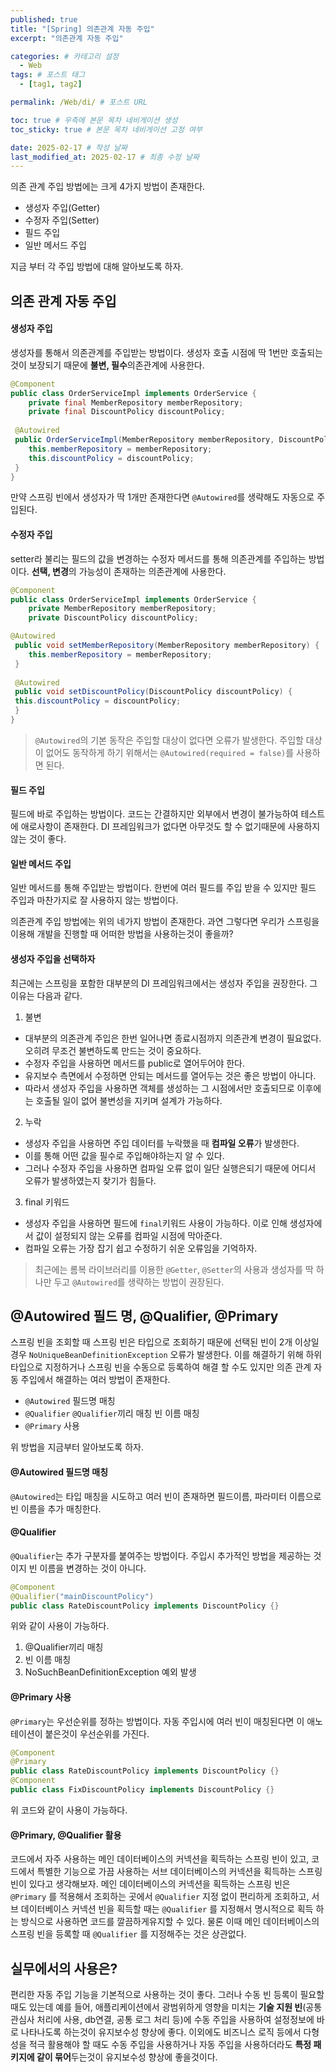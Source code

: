 ```yaml
---
published: true
title: "[Spring] 의존관계 자동 주입"
excerpt: "의존관계 자동 주입"

categories: # 카테고리 설정
  - Web
tags: # 포스트 태그
  - [tag1, tag2]

permalink: /Web/di/ # 포스트 URL

toc: true # 우측에 본문 목차 네비게이션 생성
toc_sticky: true # 본문 목차 네비게이션 고정 여부

date: 2025-02-17 # 작성 날짜
last_modified_at: 2025-02-17 # 최종 수정 날짜
---
```




의존 관계 주입 방법에는 크게 4가지 방법이 존재한다.
- 생성자 주입(Getter)
- 수정자 주입(Setter)
- 필드 주입
- 일반 메서드 주입

지금 부터 각 주입 방법에 대해 알아보도록 하자.

## 의존 관계 자동 주입

#### 생성자 주입
생성자를 통해서 의존관계를 주입받는 방법이다. 생성자 호출 시점에 딱 1번만 호출되는 것이 보장되기 때문에 **불변, 필수**의존관계에 사용한다.

```java
@Component
public class OrderServiceImpl implements OrderService {
 	private final MemberRepository memberRepository;
 	private final DiscountPolicy discountPolicy;
 
 @Autowired
 public OrderServiceImpl(MemberRepository memberRepository, DiscountPolicy discountPolicy) {
 	this.memberRepository = memberRepository;
 	this.discountPolicy = discountPolicy;
 }
}
```
만약 스프링 빈에서 생성자가 딱 1개만 존재한다면 `@Autowired`를 생략해도 자동으로 주입된다.

#### 수정자 주입
setter라 불리는 필드의 값을 변경하는 수정자 메서드를 통해 의존관계를 주입하는 방법이다. **선택, 변경**의 가능성이 존재하는 의존관계에 사용한다.

```java
@Component
public class OrderServiceImpl implements OrderService {
 	private MemberRepository memberRepository;
 	private DiscountPolicy discountPolicy;

@Autowired
 public void setMemberRepository(MemberRepository memberRepository) {
 	this.memberRepository = memberRepository;
 }
 
 @Autowired
 public void setDiscountPolicy(DiscountPolicy discountPolicy) {
 this.discountPolicy = discountPolicy;
 }
}
```
> `@Autowired`의 기본 동작은 주입할 대상이 없다면 오류가 발생한다. 주입할 대상이 없어도 동작하게 하기 위해서는 `@Autowired(required = false)`를 사용하면 된다.

#### 필드 주입
필드에 바로 주입하는 방법이다. 코드는 간결하지만 외부에서 변경이 불가능하여 테스트에 애로사항이 존재한다. DI 프레임워크가 없다면 아무것도 할 수 없기때문에 사용하지 않는 것이 좋다.

#### 일반 메서드 주입
일반 메서드를 통해 주입받는 방법이다. 한번에 여러 필드를 주입 받을 수 있지만 필드 주입과 마찬가지로 잘 사용하지 않는 방법이다.

의존관계 주입 방법에는 위의 네가지 방법이 존재한다. 과연 그렇다면 우리가 스프링을 이용해 개발을 진행할 때 어떠한 방법을 사용하는것이 좋을까?

#### 생성자 주입을 선택하자
최근에는 스프링을 포함한 대부분의 DI 프레임워크에서는 생성자 주입을 권장한다. 그 이유는 다음과 같다.

1. 불변
- 대부분의 의존관계 주입은 한번 일어나면 종료시점까지 의존관계 변경이 필요없다. 오히려 무조건 불변하도록 만드는 것이 중요하다.
- 수정자 주입을 사용하면 메서드를 public로 열어두어야 한다.
- 유지보수 측면에서 수정하면 안되는 메서드를 열어두는 것은 좋은 방법이 아니다.
- 따라서 생성자 주입을 사용하면 객체를 생성하는 그 시점에서만 호출되므로 이후에는 호출될 일이 없어 불변성을 지키며 설계가 가능하다.
2. 누락
- 생성자 주입을 사용하면 주입 데이터를 누락했을 때 **컴파일 오류**가 발생한다.
- 이를 통해 어떤 값을 필수로 주입해야하는지 알 수 있다.
- 그러나 수정자 주입을 사용하면 컴파일 오류 없이 일단 실행은되기 때문에 어디서 오류가 발생하였는지 찾기가 힘들다.
3. final 키워드
- 생성자 주입을 사용하면 필드에 `final`키워드 사용이 가능하다. 이로 인해 생성자에서 값이 설정되지 않는 오류를 컴파일 시점에 막아준다.
- 컴파일 오류는 가장 잡기 쉽고 수정하기 쉬운 오류임을 기억하자.

> 최근에는 롬복 라이브러리를 이용한 `@Getter`, `@Setter`의 사용과 생성자를 딱 하나만 두고 `@Autowired`를 생략하는 방법이 권장된다.

## @Autowired 필드 명, @Qualifier, @Primary

스프링 빈을 조회할 때 스프링 빈은 타입으로 조회하기 때문에 선택된 빈이 2개 이상일 경우 `NoUniqueBeanDefinitionException` 오류가 발생한다. 이를 해결하기 위해 하위 타입으로 지정하거나 스프링 빈을 수동으로 등록하여 해결 할 수도 있지만 의존 관계 자동 주입에서 해결하는 여러 방법이 존재한다.
- `@Autowired` 필드명 매칭
- `@Qualifier` `@Qualifier`끼리 매칭 빈 이름 매칭
- `@Primary` 사용

위 방법을 지금부터 알아보도록 하자.

#### @Autowired 필드명 매칭
`@Autowired`는 타입 매칭을 시도하고 여러 빈이 존재하면 필드이름, 파라미터 이름으로 빈 이름을 추가 매칭한다.

#### @Qualifier
`@Qualifier`는 추가 구분자를 붙여주는 방법이다. 주입시 추가적인 방법을 제공하는 것이지 빈 이름을 변경하는 것이 아니다.
```java
@Component
@Qualifier("mainDiscountPolicy")
public class RateDiscountPolicy implements DiscountPolicy {}
```
위와 같이 사용이 가능하다.

1. @Qualifier끼리 매칭
2. 빈 이름 매칭
3. NoSuchBeanDefinitionException 예외 발생

#### @Primary 사용
`@Primary`는 우선순위를 정하는 방법이다. 자동 주입시에 여러 빈이 매칭된다면 이 애노테이션이 붙은것이 우선순위를 가진다.
```java
@Component
@Primary
public class RateDiscountPolicy implements DiscountPolicy {}
@Component
public class FixDiscountPolicy implements DiscountPolicy {}
```
위 코드와 같이 사용이 가능하다.

#### @Primary, @Qualifier 활용

코드에서 자주 사용하는 메인 데이터베이스의 커넥션을 획득하는 스프링 빈이 있고, 코드에서 특별한 기능으로 가끔 사용하는 서브 데이터베이스의 커넥션을 획득하는 스프링 빈이 있다고 생각해보자. 메인 데이터베이스의 커넥션을 획득하는 스프링 빈은` @Primary` 를 적용해서 조회하는 곳에서 `@Qualifier` 지정 없이 편리하게 조회하고, 서브 데이터베이스 커넥션 빈을 획득할 때는 `@Qualifier` 를 지정해서 명시적으로 획득 하는 방식으로 사용하면 코드를 깔끔하게유지할 수 있다. 물론 이때 메인 데이터베이스의 스프링 빈을 등록할 때 `@Qualifier` 를 지정해주는 것은 상관없다.

## 실무에서의 사용은?

편리한 자동 주입 기능을 기본적으로 사용하는 것이 좋다. 그러나 수동 빈 등록이 필요할 때도 있는데 예를 들어, 애플리케이션에서 광범위하게 영향을 미치는 **기술 지원 빈**(공통 관심사 처리에 사용, db연결, 공통 로그 처리 등)에 수동 주입을 사용하여  설정정보에 바로 나타나도록 하는것이 유지보수성 향상에 좋다. 이외에도 비즈니스 로직 등에서 다형성을 적극 활용해야 할 때도 수동 주입을 사용하거나 자동 주입을 사용하더라도 **특정 패키지에 같이 묶어**두는것이 유지보수성 향상에 좋을것이다.